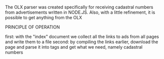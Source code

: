 The OLX parser was created specifically for receiving cadastral numbers from advertisements written in NODE.JS.
Also, with a little refinement, it is possible to get anything from the OLX


PRINCIPLE OF OPERATION

first: with the "index" document we collect all the links to ads from all pages and write them to a file
second: by compiling the links earlier, download the page and parse it into tags and get what we need, namely cadastral numbers
